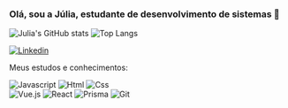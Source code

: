 ### Olá, sou a Júlia, estudante de desenvolvimento de sistemas 👋

![Julia's GitHub stats](https://github-readme-stats.vercel.app/api?username=juliaam&hide=jupyter%20notebook&theme=synthwave&icons=true&prs_merged=true&hide_rank=true)
![Top Langs](https://github-readme-stats.vercel.app/api/top-langs/?username=juliaam&theme=synthwave&layout=compact&hide=jupyter%20notebook) 

[![Linkedin](https://img.shields.io/badge/LinkedIn-0077B5?style=for-the-badge&logo=linkedin&logoColor=white)]([link](https://www.linkedin.com/in/júlia-moraes-887673232/)) 

Meus estudos e conhecimentos:

![Javascript](https://img.shields.io/badge/JavaScript-F7DF1E.svg?style=for-the-badge&logo=JavaScript&logoColor=black)
![Html](https://img.shields.io/badge/HTML5-E34F26?style=for-the-badge&logo=html5&logoColor=black)
![Css](https://img.shields.io/badge/CSS3-1572B6?style=for-the-badge&logo=css3&logoColor=black)\
![Vue.js](https://img.shields.io/badge/Vue%20js-35495E?style=for-the-badge&logo=vuedotjs&logoColor=black)
![React](https://img.shields.io/badge/React-20232A?style=for-the-badge&logo=react&logoColor=black)
![Prisma](https://img.shields.io/badge/Prisma-3982CE?style=for-the-badge&logo=Prisma&logoColor=black)
![Git](https://img.shields.io/badge/GIT-E44C30?style=for-the-badge&logo=git&logoColor=black)
